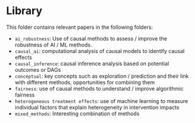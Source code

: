 # Library

This folder contains relevant papers in the following folders:
* `ai_robustness`: Use of causal methods to assess / improve the robustness of AI / ML methods.
* `causal_ai`: computational analysis of causal models to identify causal effects
* `causal_inference`: causal inference analysis based on potential outcomes or DAGs
* `conceptual`: key concepts such as exploration / prediction and their link with different methods, opportunities for combining them
* `fairness`: use of causal methods to understand / improve algorithmic fairness
* `heterogeneous treatment effects`: use of machine learning to measure individual factors that explain heterogeneity in intervention impacts
* `mixed_methods`: Interesting combination of methods

